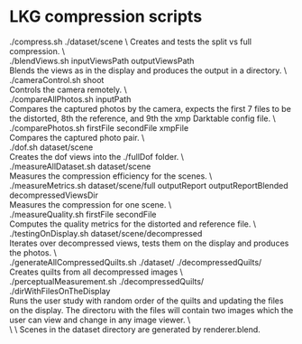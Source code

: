 # LKG compression scripts
./compress.sh ./dataset/scene \ 
Creates and tests the split vs full compression. \ \
./blendViews.sh inputViewsPath outputViewsPath \
Blends the views as in the display and produces the output in a directory. \ \
./cameraControl.sh shoot \
Controls the camera remotely. \ \
./compareAllPhotos.sh inputPath \
Compares the captured photos by the camera, expects the first 7 files to be the distorted, 8th the reference, and 9th the xmp Darktable config file. \ \
./comparePhotos.sh firstFile secondFile xmpFile \
Compares the captured photo pair. \ \
./dof.sh dataset/scene \
Creates the dof views into the ./fullDof folder. \ \
./measureAllDataset.sh dataset/scene \
Measures the compression efficiency for the scenes. \ \
./measureMetrics.sh dataset/scene/full outputReport outputReportBlended decompressedViewsDir \
Measures the compression for one scene. \ \
./measureQuality.sh firstFile secondFile \
Computes the quality metrics for the distorted and reference file. \ \
./testingOnDisplay.sh dataset/scene/decompressed \
Iterates over decompressed views, tests them on the display and produces the photos. \ \
./generateAllCompressedQuilts.sh ./dataset/ ./decompressedQuilts/ \
Creates quilts from all decompressed images \ \
./perceptualMeasurement.sh ./decompressedQuilts/ ./dirWithFilesOnTheDisplay \
Runs the user study with random order of the quilts and updating the files on the display. The directoru with the files will contain two images which the user can view and change in any image viewer. \ \
\ \ 
Scenes in the dataset directory are generated by renderer.blend.
